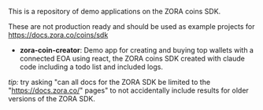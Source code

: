 This is a repository of demo applications on the ZORA coins SDK.

These are not production ready and should be used as example projects for https://docs.zora.co/coins/sdk

* **zora-coin-creator**: Demo app for creating and buying top wallets with a connected EOA using react, the ZORA coins SDK created with claude code including a todo list and included logs.


*tip:* try asking "can all docs for the ZORA SDK be limited to the "https://docs.zora.co/" pages" to not accidentally include results for older versions of the ZORA SDK.

